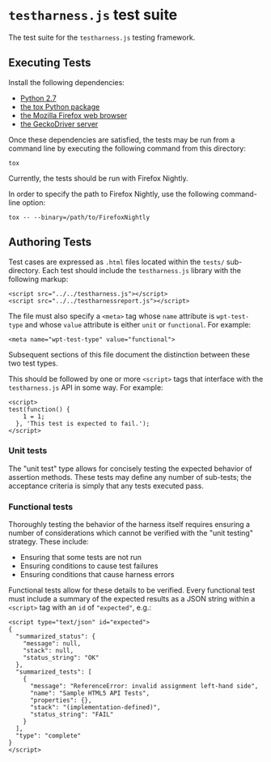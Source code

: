 # `testharness.js` test suite

The test suite for the `testharness.js` testing framework.

## Executing Tests

Install the following dependencies:

- [Python 2.7](https://www.python.org/)
- [the tox Python package](https://tox.readthedocs.io/en/latest/)
- [the Mozilla Firefox web browser](https://mozilla.org/firefox)
- [the GeckoDriver server](https://github.com/mozilla/geckodriver)

Once these dependencies are satisfied, the tests may be run from a command line
by executing the following command from this directory:

    tox

Currently, the tests should be run with Firefox Nightly.

In order to specify the path to Firefox Nightly, use the following command-line option:

    tox -- --binary=/path/to/FirefoxNightly

## Authoring Tests

Test cases are expressed as `.html` files located within the `tests/`
sub-directory. Each test should include the `testharness.js` library with the
following markup:

    <script src="../../testharness.js"></script>
    <script src="../../testharnessreport.js"></script>

The file must also specify a `<meta>` tag whose `name` attribute is
`wpt-test-type` and whose `value` attribute is either `unit` or `functional`.
For example:

    <meta name="wpt-test-type" value="functional">

Subsequent sections of this file document the distinction between these two
test types.

This should be followed by one or more `<script>` tags that interface with the
`testharness.js` API in some way. For example:

    <script>
    test(function() {
        1 = 1;
      }, 'This test is expected to fail.');
    </script>

### Unit tests

The "unit test" type allows for concisely testing the expected behavior of
assertion methods. These tests may define any number of sub-tests; the
acceptance criteria is simply that any tests executed pass.

### Functional tests

Thoroughly testing the behavior of the harness itself requires ensuring a
number of considerations which cannot be verified with the "unit testing"
strategy. These include:

- Ensuring that some tests are not run
- Ensuring conditions to cause test failures
- Ensuring conditions that cause harness errors

Functional tests allow for these details to be verified. Every functional test
must include a summary of the expected results as a JSON string within a
`<script>` tag with an `id` of `"expected"`, e.g.:

    <script type="text/json" id="expected">
    {
      "summarized_status": {
        "message": null,
        "stack": null,
        "status_string": "OK"
      },
      "summarized_tests": [
        {
          "message": "ReferenceError: invalid assignment left-hand side",
          "name": "Sample HTML5 API Tests",
          "properties": {},
          "stack": "(implementation-defined)",
          "status_string": "FAIL"
        }
      ],
      "type": "complete"
    }
    </script>
